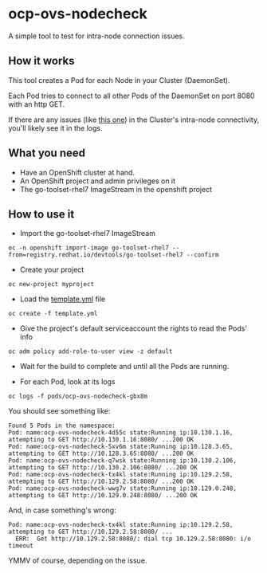 
ocp-ovs-nodecheck
===

A simple tool to test for intra-node connection issues.

## How it works

This tool creates a Pod for each Node in your Cluster (DaemonSet).

Each Pod tries to connect to all other Pods of the DaemonSet on port 8080 with an http GET.

If there are any issues (like [this one](https://access.redhat.com/solutions/3083121)) in the Cluster's intra-node connectivity, you'll likely see it in the logs.


## What you need

* Have an OpenShift cluster at hand.
* An OpenShift project and admin privileges on it
* The go-toolset-rhel7 ImageStream in the openshift project

## How to use it

* Import the go-toolset-rhel7 ImageStream

```
oc -n openshift import-image go-toolset-rhel7 --from=registry.redhat.io/devtools/go-toolset-rhel7 --confirm
```

* Create your project

```
oc new-project myproject
```

* Load the [template.yml](template.yml) file 

```
oc create -f template.yml
```

* Give the project's default serviceaccount the rights to read the Pods' info

```
oc adm policy add-role-to-user view -z default
```

* Wait for the build to complete and until all the Pods are running.

* For each Pod, look at its logs

```
oc logs -f pods/ocp-ovs-nodecheck-gbx8m
```

You should see something like:

```
Found 5 Pods in the namespace:
Pod: name:ocp-ovs-nodecheck-4d55c state:Running ip:10.130.1.16, attempting to GET http://10.130.1.16:8080/ ...200 OK
Pod: name:ocp-ovs-nodecheck-5xv6m state:Running ip:10.128.3.65, attempting to GET http://10.128.3.65:8080/ ...200 OK
Pod: name:ocp-ovs-nodecheck-q7wsk state:Running ip:10.130.2.106, attempting to GET http://10.130.2.106:8080/ ...200 OK
Pod: name:ocp-ovs-nodecheck-tx4kl state:Running ip:10.129.2.58, attempting to GET http://10.129.2.58:8080/ ...200 OK
Pod: name:ocp-ovs-nodecheck-wwg7v state:Running ip:10.129.0.248, attempting to GET http://10.129.0.248:8080/ ...200 OK
```

And, in case something's wrong:

```
Pod: name:ocp-ovs-nodecheck-tx4kl state:Running ip:10.129.2.58, attempting to GET http://10.129.2.58:8080/ ...
  ERR:  Get http://10.129.2.58:8080/: dial tcp 10.129.2.58:8080: i/o timeout
```

YMMV of course, depending on the issue.

